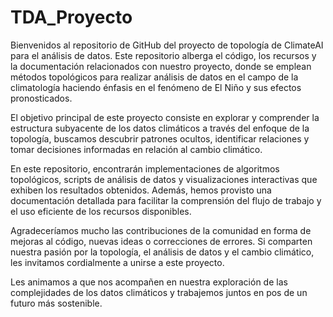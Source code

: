 # TDA_Proyecto
Bienvenidos al repositorio de GitHub del proyecto de topología de ClimateAI para el análisis de datos. Este repositorio alberga el código, los recursos y la documentación relacionados con nuestro proyecto, donde se emplean métodos topológicos para realizar análisis de datos en el campo de la climatología haciendo énfasis en el fenómeno de El Niño y sus efectos pronosticados.

El objetivo principal de este proyecto consiste en explorar y comprender la estructura subyacente de los datos climáticos a través del enfoque de la topología, buscamos descubrir patrones ocultos, identificar relaciones y tomar decisiones informadas en relación al cambio climático.

En este repositorio, encontrarán implementaciones de algoritmos topológicos, scripts de análisis de datos y visualizaciones interactivas que exhiben los resultados obtenidos. Además, hemos provisto una documentación detallada para facilitar la comprensión del flujo de trabajo y el uso eficiente de los recursos disponibles.

Agradeceríamos mucho las contribuciones de la comunidad en forma de mejoras al código, nuevas ideas o correcciones de errores. Si comparten nuestra pasión por la topología, el análisis de datos y el cambio climático, les invitamos cordialmente a unirse a este proyecto.

Les animamos a que nos acompañen en nuestra exploración de las complejidades de los datos climáticos y trabajemos juntos en pos de un futuro más sostenible.
